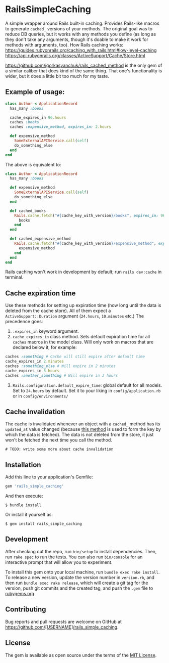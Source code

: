 # RailsSimpleCaching

A simple wrapper around Rails built-in caching. Provides Rails-like macros to generate `cached_` versions of your methods. The original goal was to reduce DB queries, but it works with any methods you define (as long as they don't take any arguments, though it's doable to make it work for methods with arguments, too).
How Rails caching works: https://guides.rubyonrails.org/caching_with_rails.html#low-level-caching
https://api.rubyonrails.org/classes/ActiveSupport/Cache/Store.html


https://github.com/igorkasyanchuk/rails_cached_method is the only gem of a similar caliber that does kind of the same thing. That one's functionality is wider, but it does a little bit too much for my taste.

## Example of usage:

```ruby
class Author < ApplicationRecord
  has_many :books

  cache_expires_in 96.hours
  caches :books
  caches :expensive_method, expires_in: 2.hours

  def expensive_method
    SomeExternalAPIService.call(self)
    do_something_else
  end
end
```

The above is equivalent to:
```ruby
class Author < ApplicationRecord
  has_many :books

  def expensive_method
    SomeExternalAPIService.call(self)
    do_something_else
  end

  def cached_books
    Rails.cache.fetch("#{cache_key_with_version}/books", expires_in: 96.hours) do
      books
    end
  end

  def cached_expensive_method
    Rails.cache.fetch("#{cache_key_with_version}/expensive_method", expires_in: 2.hours) do
      expensive_method
    end
  end
end
```

Rails caching won't work in development by default; run `rails dev:cache` in terminal.

## Cache expiration time
Use these methods for setting up expiration time (how long until the data is deleted from the cache store). All of them expect a `ActiveSupport::Duration` argument (`24.hours`, `10.minutes` etc.)
The precedence goes:

1. `:expires_in` keyword argument.
2. `cache_expires_in` class method. Sets default expiration time for all `caches` macros in the model class. Will only work on macros that are declared below it, for example:

```ruby
caches :something # Cache will still expire after default time
cache_expires_in 2.minutes
caches :something_else # Will expire in 2 minutes
cache_expires_in 3.hours
caches :another_something # Will expire in 3 hours
```
3. `Rails.configuration.default_expire_time`: global default for all models. Set to `24.hours` by default. Set it to your liking in `config/application.rb` or in `config/environments/`

## Cache invalidation
The cache is invalidated whenever an object with a `cached_` method has its `updated_at` value changed (because [this method](https://api.rubyonrails.org/classes/ActiveRecord/Integration.html#method-i-cache_key_with_version) is used to form the key by which the data is fetched). The data is not deleted from the store, it just won't be fetched the next time you call the method.

`# TODO: write some more about cache invalidation`


## Installation

Add this line to your application's Gemfile:

```ruby
gem 'rails_simple_caching'
```

And then execute:

    $ bundle install

Or install it yourself as:

    $ gem install rails_simple_caching


## Development

After checking out the repo, run `bin/setup` to install dependencies. Then, run `rake spec` to run the tests. You can also run `bin/console` for an interactive prompt that will allow you to experiment.

To install this gem onto your local machine, run `bundle exec rake install`. To release a new version, update the version number in `version.rb`, and then run `bundle exec rake release`, which will create a git tag for the version, push git commits and the created tag, and push the `.gem` file to [rubygems.org](https://rubygems.org).

## Contributing

Bug reports and pull requests are welcome on GitHub at https://github.com/[USERNAME]/rails_simple_caching.

## License

The gem is available as open source under the terms of the [MIT License](https://opensource.org/licenses/MIT).
